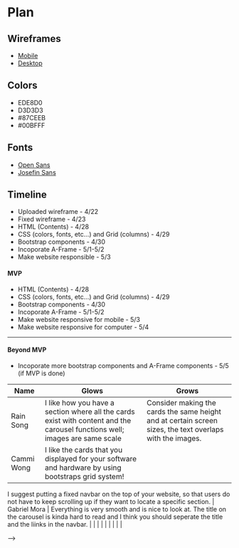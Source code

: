 # Plan

## Wireframes
* [Mobile](https://wireframe.cc/GtsUSG)
* [Desktop](https://wireframe.cc/SBusN1)

## Colors
* EDE8D0
* D3D3D3
* #87CEEB
* #00BFFF

## Fonts
* [Open Sans](https://fonts.google.com/specimen/Open+Sans)
* [Josefin Sans](https://fonts.google.com/specimen/Josefin+Sans)

## Timeline

* Uploaded wireframe - 4/22
* Fixed wireframe - 4/23
* HTML (Contents) - 4/28
* CSS (colors, fonts, etc...) and Grid (columns) - 4/29
* Bootstrap components - 4/30
* Incoporate A-Frame - 5/1-5/2
* Make website responsible - 5/3


#### MVP

* HTML (Contents) - 4/28
* CSS (colors, fonts, etc...) and Grid (columns) - 4/29
* Bootstrap components - 4/30
* Incoporate A-Frame - 5/1-5/2
* Make website responsive for mobile - 5/3
* Make website responsive for computer - 5/4

---

#### Beyond MVP

* Incoporate more bootstrap components and A-Frame components - 5/5 (if MVP is done)




| Name | Glows | Grows |
| -------- | ------- | ------- |
| Rain Song  | I like how you have a section where all the cards exist with content and the carousel functions well; images are same scale  | Consider making the cards the same height and at certain screen sizes, the text overlaps with the images.
| Cammi Wong | I like the cards that you displayed for your software and hardware by using bootstraps grid system!
I suggest putting a fixed navbar on the top of your website, so that users do not have to keep scrolling up if they want to locate a specific section.
| Gabriel Mora | Everything is very smooth and is nice to look at. The title on the carousel is kinda hard to read and I think you should seperate the title and the liinks in the navbar.
|   |   |
|   |   |
|   |   |

-->
